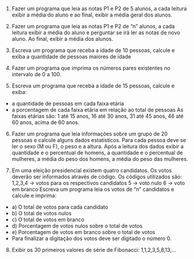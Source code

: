 1) Fazer um programa que leia as notas P1 e P2 de 5 alunos, a cada leitura exibir a média
do aluno e ao final, exibir a média geral dos alunos.

2) Fazer um programa que leia as notas P1 e P2 de “n” alunos, a cada leitura exibir a
média do aluno e perguntar se irá ler as notas de novo aluno. Ao final, exibir a média
dos alunos.

3) Escreva um programa que receba a idade de 10 pessoas, calcule e exiba a quantidade
de pessoas maiores de idade

4) Fazer um programa que imprima os números pares existentes no intervalo de 0 a 100.

5) Escreva um programa que receba a idade de 15 pessoas, calcule e exiba:
- a quantidade de pessoas em cada faixa etária
- a porcentagem de cada faixa etária em relação ao total de pessoas
As faixas etárias são: 1 até 15 anos, 16 até 30 anos, 31 até 45 anos, 46 até 60 anos,
acima de 60 anos.

6) Fazer um programa que leia informações sobre um grupo de 20 pessoas e calcule
alguns dados estatísticos. Para cada pessoa deve se ler o sexo (M ou F), o peso e a
altura. Após a leitura dos dados exibir a quantidade e o percentual de homens, a
quantidade e o percentual de mulheres, a média do peso dos homens, a média do
peso das mulheres.

7) Em uma eleição presidencial existem quatro candidatos. Os votos deverão ser
informados através de código. Os códigos utilizados são:
1,2,3,4 → votos para os respectivos candidatos
5 → voto nulo
6 → voto em branco
Escreva um programa leia os votos de “n” candidatos e calcule e imprima:
- a) O total de votos para cada candidato
- b) O total de votos nulos
- c) O total de votos em branco
- d) Porcentagem de votos nulos sobre o total de votos
- e) Porcentagem de votos em branco sobre o total de votos
- Para finalizar a digitação dos votos deve ser digitado o número 0.

8) Exibir os 30 primeiros valores de série de Fibonacci: 1,1,2,3,5,8,13,...
